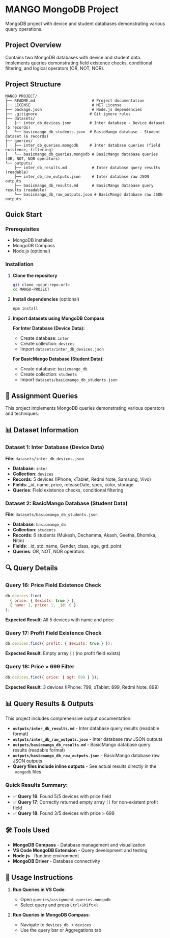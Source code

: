 # MANGO MongoDB Project

MongoDB project with device and student databases demonstrating various query operations.

## Project Overview

Contains two MongoDB databases with device and student data. Implements queries demonstrating field existence checks, conditional filtering, and logical operators (OR, NOT, NOR).

## Project Structure

```
MANGO PROJECT/
├── README.md                         # Project documentation
├── LICENSE                           # MIT License
├── package.json                      # Node.js dependencies
├── .gitignore                       # Git ignore rules
├── datasets/
│   ├── inter_db_devices.json        # Inter database - Device dataset (5 records)
│   └── basicmango_db_students.json  # BasicMango database - Student dataset (6 records)
├── queries/
│   ├── inter_db_queries.mongodb     # Inter database queries (field existence, filtering)
│   └── basicmango_db_queries.mongodb # BasicMango database queries (OR, NOT, NOR operators)
└── outputs/
    ├── inter_db_results.md           # Inter database query results (readable)
    ├── inter_db_raw_outputs.json     # Inter database raw JSON outputs
    ├── basicmango_db_results.md      # BasicMango database query results (readable)
    └── basicmango_db_raw_outputs.json # BasicMango database raw JSON outputs
```

## Quick Start

### Prerequisites
- MongoDB installed
- MongoDB Compass
- Node.js (optional)

### Installation

1. **Clone the repository**
   ```bash
   git clone <your-repo-url>
   cd MANGO-PROJECT
   ```

2. **Install dependencies** (optional)
   ```bash
   npm install
   ```

3. **Import datasets using MongoDB Compass**

   **For Inter Database (Device Data):**
   - Create database: `inter`
   - Create collection: `devices`
   - Import `datasets/inter_db_devices.json`

   **For BasicMango Database (Student Data):**
   - Create database: `basicmango_db`
   - Create collection: `students`
   - Import `datasets/basicmango_db_students.json`

## 🎯 Assignment Queries

This project implements MongoDB queries demonstrating various operators and techniques:

## 📊 Dataset Information

### **Dataset 1: Inter Database (Device Data)**
**File**: `datasets/inter_db_devices.json`
- **Database**: `inter`
- **Collection**: `devices`
- **Records**: 5 devices (IPhone, xTablet, Redmi Note, Samsung, Vivo)
- **Fields**: _id, name, price, releaseDate, spec, color, storage
- **Queries**: Field existence checks, conditional filtering

### **Dataset 2: BasicMango Database (Student Data)**
**File**: `datasets/basicmango_db_students.json`
- **Database**: `basicmango_db`
- **Collection**: `students`
- **Records**: 6 students (Mukesh, Dechamma, Akash, Geetha, Bhomika, Nitin)
- **Fields**: _id, std_name, Gender, class, age, grd_point
- **Queries**: OR, NOT, NOR operators

## 🔍 Query Details

### Query 16: Price Field Existence Check
```javascript
db.devices.find(
  { price: { $exists: true } },
  { name: 1, price: 1, _id: 0 }
);
```
**Expected Result**: All 5 devices with name and price

### Query 17: Profit Field Existence Check
```javascript
db.devices.find({ profit: { $exists: true } });
```
**Expected Result**: Empty array `[]` (no profit field exists)

### Query 18: Price > 699 Filter
```javascript
db.devices.find({ price: { $gt: 699 } });
```
**Expected Result**: 3 devices (IPhone: 799, xTablet: 899, Redmi Note: 899)

## 📊 Query Results & Outputs

This project includes comprehensive output documentation:

- **`outputs/inter_db_results.md`** - Inter database query results (readable format)
- **`outputs/inter_db_raw_outputs.json`** - Inter database raw JSON outputs
- **`outputs/basicmango_db_results.md`** - BasicMango database query results (readable format)
- **`outputs/basicmango_db_raw_outputs.json`** - BasicMango database raw JSON outputs
- **Query files include inline outputs** - See actual results directly in the `.mongodb` files

### Quick Results Summary:
- ✅ **Query 16**: Found 5/5 devices with price field
- ✅ **Query 17**: Correctly returned empty array `[]` for non-existent profit field
- ✅ **Query 18**: Found 3/5 devices with price > 699

## 🛠️ Tools Used

- **MongoDB Compass** - Database management and visualization
- **VS Code MongoDB Extension** - Query development and testing
- **Node.js** - Runtime environment
- **MongoDB Driver** - Database connectivity

## 📝 Usage Instructions

1. **Run Queries in VS Code**:
   - Open `queries/assignment-queries.mongodb`
   - Select query and press `Ctrl+Shift+R`

2. **Run Queries in MongoDB Compass**:
   - Navigate to `devices_db` → `devices`
   - Use the query bar or Aggregations tab


